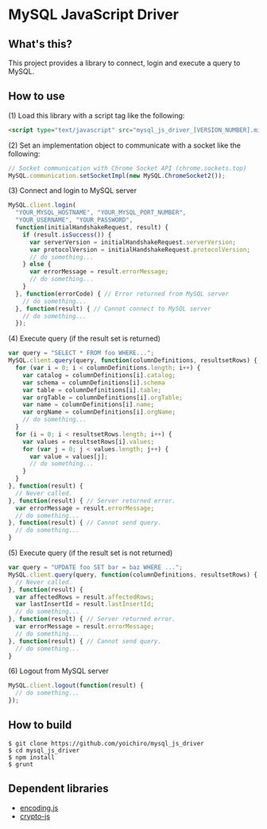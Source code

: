 MySQL JavaScript Driver
=======================

What's this?
------------

This project provides a library to connect, login and execute a query to MySQL.

How to use
----------

(1) Load this library with a script tag like the following:

```html
<script type="text/javascript" src="mysql_js_driver_[VERSION_NUMBER].min.js"></script>
```

(2) Set an implementation object to communicate with a socket like the following:

```javascript
// Socket communication with Chrome Socket API (chrome.sockets.top)
MySQL.communication.setSocketImpl(new MySQL.ChromeSocket2());
```

(3) Connect and login to MySQL server

```javascript
MySQL.client.login(
  "YOUR_MYSQL_HOSTNAME", "YOUR_MYSQL_PORT_NUMBER",
  "YOUR_USERNAME", "YOUR_PASSWORD",
  function(initialHandshakeRequest, result) {
    if (result.isSuccess()) {
      var serverVersion = initialHandshakeRequest.serverVersion;
      var protocolVersion = initialHandshakeRequest.protocolVersion;
      // do something...
    } else {
      var errorMessage = result.errorMessage;
      // do something...
    }
  }, function(errorCode) { // Error returned from MySQL server
    // do something...
  }, function(result) { // Cannot connect to MySQL server
    // do something...
  });
```

(4) Execute query (if the result set is returned)

```javascript
var query = "SELECT * FROM foo WHERE...";
MySQL.client.query(query, function(columnDefinitions, resultsetRows) {
  for (var i = 0; i < columnDefinitions.length; i++) {
    var catalog = columnDefinitions[i].catalog;
    var schema = columnDefinitions[i].schema
    var table = columnDefinitions[i].table;
    var orgTable = columnDefinitions[i].orgTable;
    var name = columnDefinitions[i].name;
    var orgName = columnDefinitions[i].orgName;
    // do something...
  }
  for (i = 0; i < resultsetRows.length; i++) {
    var values = resultsetRows[i].values;
    for (var j = 0; j < values.length; j++) {
      var value = values[j];
      // do something...
    }
  }
}, function(result) {
  // Never called.
}, function(result) { // Server returned error.
  var errorMessage = result.errorMessage;
  // do something...
}, function(result) { // Cannot send query.
  // do something...
}
```

(5) Execute query (if the result set is not returned)

```javascript
var query = "UPDATE foo SET bar = baz WHERE ...";
MySQL.client.query(query, function(columnDefinitions, resultsetRows) {
  // Never called.
}, function(result) {
  var affectedRows = result.affectedRows;
  var lastInsertId = result.lastInsertId;
  // do something...
}, function(result) { // Server returned error.
  var errorMessage = result.errorMessage;
  // do something...
}, function(result) { // Cannot send query.
  // do something...
}
```

(6) Logout from MySQL server

```javascript
MySQL.client.logout(function(result) {
  // do something...
});
```

How to build
------------

```
$ git clone https://github.com/yoichiro/mysql_js_driver
$ cd mysql_js_driver
$ npm install
$ grunt
```

Dependent libraries
-------------------

* [encoding.js](http://code.google.com/p/stringencoding/)
* [crypto-js](https://code.google.com/p/crypto-js/)
